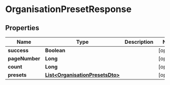 

# OrganisationPresetResponse


## Properties

| Name | Type | Description | Notes |
|------------ | ------------- | ------------- | -------------|
|**success** | **Boolean** |  |  [optional] |
|**pageNumber** | **Long** |  |  [optional] |
|**count** | **Long** |  |  [optional] |
|**presets** | [**List&lt;OrganisationPresetsDto&gt;**](OrganisationPresetsDto.md) |  |  [optional] |



